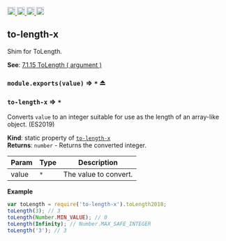 <a href="https://travis-ci.org/Xotic750/to-length-x"
   title="Travis status">
<img
   src="https://travis-ci.org/Xotic750/to-length-x.svg?branch=master"
   alt="Travis status" height="18"/>
</a>
<a href="https://david-dm.org/Xotic750/to-length-x"
   title="Dependency status">
<img src="https://david-dm.org/Xotic750/to-length-x.svg"
   alt="Dependency status" height="18"/>
</a>
<a href="https://david-dm.org/Xotic750/to-length-x#info=devDependencies"
   title="devDependency status">
<img src="https://david-dm.org/Xotic750/to-length-x/dev-status.svg"
   alt="devDependency status" height="18"/>
</a>
<a href="https://badge.fury.io/js/to-length-x" title="npm version">
<img src="https://badge.fury.io/js/to-length-x.svg"
   alt="npm version" height="18"/>
</a>
<a name="module_to-length-x"></a>

## to-length-x

Shim for ToLength.

**See**: [7.1.15 ToLength ( argument )](http://www.ecma-international.org/ecma-262/6.0/#sec-tolength)

### `module.exports(value)` ⇒ <code>\*</code> ⏏

<a name="module_to-length-x"></a>

### `to-length-x` ⇒ <code>\*</code>

Converts `value` to an integer suitable for use as the length of an
array-like object. (ES2019)

**Kind**: static property of [<code>to-length-x</code>](#module_to-length-x)  
**Returns**: <code>number</code> - Returns the converted integer.

| Param | Type            | Description           |
| ----- | --------------- | --------------------- |
| value | <code>\*</code> | The value to convert. |

**Example**

```js
var toLength = require('to-length-x').toLength2018;
toLength(3); // 3
toLength(Number.MIN_VALUE); // 0
toLength(Infinity); // Number.MAX_SAFE_INTEGER
toLength('3'); // 3
```

